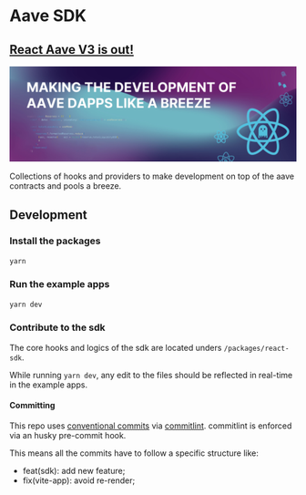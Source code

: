 # Aave SDK

## [React Aave V3 is out!](https://www.npmjs.com/package/react-aave-v3)

![banner](./assets/banner.jpg)

Collections of hooks and providers to make development on top of the aave contracts and pools a breeze.

## Development

### Install the packages

`yarn`

### Run the example apps

`yarn dev`

### Contribute to the sdk

The core hooks and logics of the sdk are located unders `/packages/react-sdk`.

While running `yarn dev`, any edit to the files should be reflected in real-time in the example apps.

#### Committing

This repo uses [conventional commits](https://www.conventionalcommits.org/en/v1.0.0/) via [commitlint](https://github.com/conventional-changelog/commitlint). commitlint is enforced via an husky pre-commit hook.

This means all the commits have to follow a specific structure like:

- feat(sdk): add new feature;
- fix(vite-app): avoid re-render;
